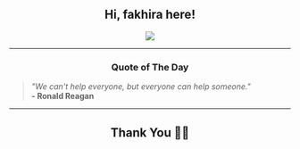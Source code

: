 <h2 align="center"> Hi, fakhira here!</h2>

<p align="center">
<a href="https://github.com/fakhiralkda" alt="github streak"><img src="https://dvst-streak.herokuapp.com/?user=fakhiralkda&theme=tokyonight&fire=DD472C"></a>
</p>

<hr>
<h3 align="center">Quote of The Day</h3>
<p align="center">
<blockquote>
<i>"We can't help everyone, but everyone can help someone."</i>
<br>
<b>- Ronald Reagan</b>
</blockquote>
</p>


<hr>
<h2 align="center">Thank You 🙏🏼</h2>
